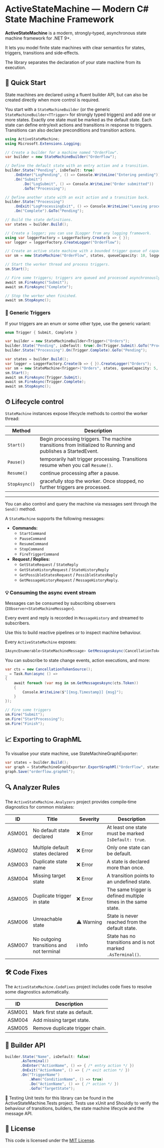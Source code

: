 # ActiveStateMachine — Modern C# State Machine Framework

**ActiveStateMachine** is a modern, strongly‑typed, asynchronous state machine framework for .NET 9+.

It lets you model finite state machines with clear semantics for states, triggers, transitions and side‑effects.

The library separates the declaration of your state machine from its execution.

## 🚀 Quick Start

State machines are declared using a fluent builder API, but can also be created directly when more control is required.

You start with a `StateMachineBuilder` (or the generic `StateMachineBuilder<TTrigger>` for strongly typed triggers)
and add one or more states. Exactly one state must be marked as the default state.
Each state can define entry/exit actions and transitions in response to triggers.
Transitions can also declare preconditions and transition actions.

```csharp
using ActiveStateMachine;
using Microsoft.Extensions.Logging;

// Create a builder for a machine named "OrderFlow".
var builder = new StateMachineBuilder("OrderFlow");

// Define the default state with an entry action and a transition.
builder.State("Pending", isDefault: true)
    .OnEnter("LogPending", () => Console.WriteLine("Entering pending"))
    .On("Submit")
        .Do("LogSubmit", () => Console.WriteLine("Order submitted"))
        .GoTo("Processing");

// Define another state with an exit action and a transition back.
builder.State("Processing")
    .OnExit("LogProcessingExit", () => Console.WriteLine("Leaving processing"))
    .On("Complete").GoTo("Pending");

// Build the state definitions.
var states = builder.Build();

// Create a logger; you can use ILogger from any logging framework.
using var loggerFactory = LoggerFactory.Create(b => { });
var logger = loggerFactory.CreateLogger("OrderFlow");

// Create an active state machine with a bounded trigger queue of capacity 10.
var sm = new StateMachine("OrderFlow", states, queueCapacity: 10, logger);

// Start the worker thread and process triggers.
sm.Start();

// Fire some triggers; triggers are queued and processed asynchronously.
await sm.FireAsync("Submit");
await sm.FireAsync("Complete");

// Stop the worker when finished.
await sm.StopAsync();
```

### 🐚 Generic Triggers

If your triggers are an enum or some other type, use the generic variant:

```csharp
enum Trigger { Submit, Complete }

var builder = new StateMachineBuilder<Trigger>("Orders");
builder.State("Pending", isDefault: true).On(Trigger.Submit).GoTo("Processing");
builder.State("Processing").On(Trigger.Complete).GoTo("Pending");

var states = builder.Build();
var logger = LoggerFactory.Create(b => { }).CreateLogger("Orders");
var sm = new StateMachine<Trigger>("Orders", states, queueCapacity: 5, logger);
sm.Start();
await sm.FireAsync(Trigger.Submit);
await sm.FireAsync(Trigger.Complete);
await sm.StopAsync();
```

## ⏱ Lifecycle control

`StateMachine` instances expose lifecycle methods to control the worker thread:

| Method | Description |
|--------|-------------|
| `Start()` | Begin processing triggers. The machine transitions from Initialized to Running and publishes a StartedEvent. |
| `Pause()` | temporarily halt trigger processing. Transitions resume when you call `Resume()`. |
| `Resume()` | continue processing after a pause. |
| `StopAsync()` | gracefully stop the worker. Once stopped, no further triggers are processed. |

----

You can also control and query the machine via messages sent through the `Send()` method.

A `StateMachine` supports the following messages:

- **Commands:**
  - `StartCommand`
  - `PauseCommand`
  - `ResumeCommand`
  - `StopCommand`
  - `FireTriggerCommand`
- **Request / Replies:**
  - `GetStateRequest` / `StateReply`
  - `GetStateHistoryRequest` / `StateHistoryReply`
  - `GetPossibleStatesRequest` / `PossibleStatesReply`
  - `GetMessageHistoryRequest` / `MessageHistoryReply`.

### 💡 Consuming the async event stream

Messages can be consumed by subscribing observers (`IObserver<StateMachineMessage>`).

Every event and reply is recorded in `MessageHistory` and streamed to subscribers.

Use this to build reactive pipelines or to inspect machine behaviour.

Every `ActiveStateMachine` exposes:
```csharp
IAsyncEnumerable<StateMachineMessage> GetMessagesAsync(CancellationToken token = default);
```

You can subscribe to state change events, action executions, and more:

```csharp
var cts = new CancellationTokenSource();
_ = Task.Run(async () =>
{
    await foreach (var msg in sm.GetMessagesAsync(cts.Token))
    {
        Console.WriteLine($"[{msg.Timestamp}] {msg}");
    }
});

// Fire some triggers
sm.Fire("Submit");
sm.Fire("StartProcessing");
sm.Fire("Finish");
```

## 📈 Exporting to GraphML

To visualise your state machine, use StateMachineGraphExporter:

```csharp
var states = builder.Build();
var graph = StateMachineGraphExporter.ExportGraphMl("OrderFlow", states);
graph.Save("orderflow.graphml");
```

## 🔍 Analyzer Rules

The `ActiveStateMachine.Analyzers` project provides compile‑time diagnostics for common mistakes:

| ID     | Title	                                    | Severity     | Description                                                    |
|--------|-------------------------------------------|--------------|----------------------------------------------------------------|
| ASM001 | No default state declared	                | ❌&nbsp;Error | 	At least one state must be marked `IsDefault: true`.            |
| ASM002 | Multiple default states declared	         | ❌&nbsp;Error      | 	Only one state can be default.                                |
| ASM003 | Duplicate state name	                     | ❌&nbsp;Error      | 	A state is declared more than once.                           |
| ASM004 | Missing target state	                     | ❌&nbsp;Error      | 	A transition points to an undefined state.                    |
| ASM005 | Duplicate trigger in state	               | ❌&nbsp;Error      | 	The same trigger is defined multiple times in the same state. |
| ASM006 | Unreachable state	                        | ⚠️&nbsp;Warning   | 	State is never reached from the default state.                |
| ASM007 | No outgoing transitions and not terminal	 | ℹ️&nbsp;Info      | 	State has no transitions and is not marked `.AsTerminal()`.     |

## 🛠 Code Fixes

The `ActiveStateMachine.CodeFixes` project includes code fixes to resolve some diagnostics automatically.

| ID | Description   |
|----|---------------|
| ASM001 | Mark first state as default. |
| ASM004 | Add missing target state. |
| ASM005 | Remove duplicate trigger chain. |

## 🧩 Builder API

```csharp
builder.State("Name", isDefault: false)
       .AsTerminal()
       .OnEnter("ActionName", () => { /* entry action */ })
       .OnExit("ActionName", () => { /* exit action */ })
       .On("TriggerName")
           .When("ConditionName", () => true)
           .Do("ActionName", () => { /* action */ })
           .GoTo("TargetState");
```

🧪 Testing
Unit tests for this library can be found in the ActiveStateMachine.Tests project. Tests use xUnit and Shouldly to verify the behaviour of transitions, builders, the state machine lifecycle and the message API.

## 📄 License

This code is licensed under the [MIT License](./LICENSE).
